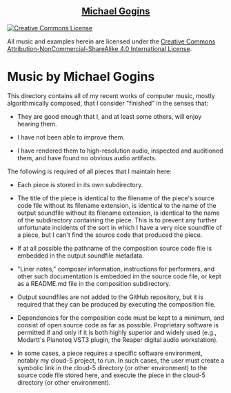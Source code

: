 <h2 align="center"><a href="https://michaelgogins.tumblr.com">Michael Gogins</a></h2>

<a rel="license" href="http://creativecommons.org/licenses/by-nc-sa/4.0/"><img alt="Creative Commons License" 
style="border-width:0" src="https://i.creativecommons.org/l/by-nc-sa/4.0/88x31.png" />
</a>
<p>All music and examples herein are licensed under the  
<a rel="license" href="http://creativecommons.org/licenses/by-nc-sa/4.0/">
Creative Commons Attribution-NonCommercial-ShareAlike 4.0 International License</a>.

# Music by Michael Gogins

This directory contains all of my recent works of computer music, mostly 
algorithmically composed, that I consider "finished" in the senses that:

 - They are good enough that I, and at least some others, will enjoy hearing 
   them.

 - I have not been able to improve them.

 - I have rendered them to high-resolution audio, inspected and auditioned 
   them, and have found no obvious audio artifacts.

The following is required of all pieces that I maintain here:

 - Each piece is stored in its own subdirectory.

 - The title of the piece is identical to the filename of the piece's source 
   code file without its filename extension, is identical to the name of the 
   output soundfile without its filename extension, is identical to the name 
   of the subdirectory containing the piece. This is to prevent any further 
   unfortunate incidents of the sort in which I have a very nice soundfile of 
   a piece, but I can't find the source code that produced the piece.

 - If at all possible the pathname of the composition source code file is 
   embedded in the output soundfile metadata.

 - "Liner notes," composer information, instructions for performers, and other 
   such documentation is embedded im the source code file, or kept as a 
   README.md file in the composition subdirectory.

 - Output soundfiles are not added to the GitHub repository, but it is 
   required that they can be produced by executing the composition file.

 - Dependencies for the composition code must be kept to a minimum, and 
   consist of open source code as far as possible. Proprietary software is 
   permitted if and only if it is both highly superior and widely used (e.g., 
   Modartt's Pianoteq VST3 plugin, the Reaper digital audio workstation).

 - In some cases, a piece requires a specific software environment, notably my 
   cloud-5 project, to run. In such cases, the user must create a symbolic 
   link in the cloud-5 directory (or other environment) to the source code 
   file stored here, and execute the piece in the cloud-5 directory (or other 
   environment).

 

